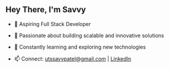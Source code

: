 ## Hey There, I'm Savvy



- 🔭 Aspiring Full Stack Developer
- 🚀 Passionate about building scalable and innovative solutions
- 🎯 Constantly learning and exploring new technologies

- 📫 Connect: utssavvpatel@gmail.com | [LinkedIn](https://linkedin.com/in/utsxvv)
